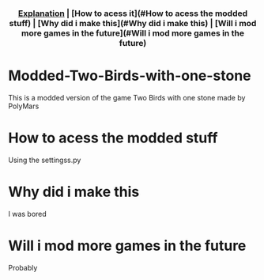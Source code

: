 <div align="center">

### [Explanation](#Modded-Two-Birds-with-one-stone) | [How to acess it](#How to acess the modded stuff) | [Why did i make this](#Why did i make this) | [Will i mod more games in the future](#Will i mod more games in the future)

</div>

# Modded-Two-Birds-with-one-stone
This is a modded version of the game Two Birds with one stone made by PolyMars

# How to acess the modded stuff
Using the settingss.py

# Why did i make this
I was bored

# Will i mod more games in the future
Probably
